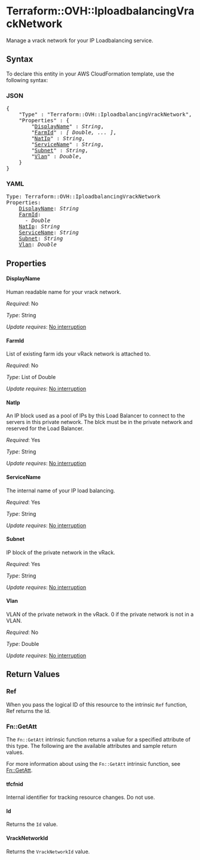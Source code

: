 # Terraform::OVH::IploadbalancingVrackNetwork

Manage a vrack network for your IP Loadbalancing service.

## Syntax

To declare this entity in your AWS CloudFormation template, use the following syntax:

### JSON

<pre>
{
    "Type" : "Terraform::OVH::IploadbalancingVrackNetwork",
    "Properties" : {
        "<a href="#displayname" title="DisplayName">DisplayName</a>" : <i>String</i>,
        "<a href="#farmid" title="FarmId">FarmId</a>" : <i>[ Double, ... ]</i>,
        "<a href="#natip" title="NatIp">NatIp</a>" : <i>String</i>,
        "<a href="#servicename" title="ServiceName">ServiceName</a>" : <i>String</i>,
        "<a href="#subnet" title="Subnet">Subnet</a>" : <i>String</i>,
        "<a href="#vlan" title="Vlan">Vlan</a>" : <i>Double</i>,
    }
}
</pre>

### YAML

<pre>
Type: Terraform::OVH::IploadbalancingVrackNetwork
Properties:
    <a href="#displayname" title="DisplayName">DisplayName</a>: <i>String</i>
    <a href="#farmid" title="FarmId">FarmId</a>: <i>
      - Double</i>
    <a href="#natip" title="NatIp">NatIp</a>: <i>String</i>
    <a href="#servicename" title="ServiceName">ServiceName</a>: <i>String</i>
    <a href="#subnet" title="Subnet">Subnet</a>: <i>String</i>
    <a href="#vlan" title="Vlan">Vlan</a>: <i>Double</i>
</pre>

## Properties

#### DisplayName

Human readable name for your vrack network.

_Required_: No

_Type_: String

_Update requires_: [No interruption](https://docs.aws.amazon.com/AWSCloudFormation/latest/UserGuide/using-cfn-updating-stacks-update-behaviors.html#update-no-interrupt)

#### FarmId

List of existing farm ids your vRack network is attached to.

_Required_: No

_Type_: List of Double

_Update requires_: [No interruption](https://docs.aws.amazon.com/AWSCloudFormation/latest/UserGuide/using-cfn-updating-stacks-update-behaviors.html#update-no-interrupt)

#### NatIp

An IP block used as a pool of IPs by this Load Balancer to connect to the servers in this private network. The blck must be in the private network and reserved for the Load Balancer.

_Required_: Yes

_Type_: String

_Update requires_: [No interruption](https://docs.aws.amazon.com/AWSCloudFormation/latest/UserGuide/using-cfn-updating-stacks-update-behaviors.html#update-no-interrupt)

#### ServiceName

The internal name of your IP load balancing.

_Required_: Yes

_Type_: String

_Update requires_: [No interruption](https://docs.aws.amazon.com/AWSCloudFormation/latest/UserGuide/using-cfn-updating-stacks-update-behaviors.html#update-no-interrupt)

#### Subnet

IP block of the private network in the vRack.

_Required_: Yes

_Type_: String

_Update requires_: [No interruption](https://docs.aws.amazon.com/AWSCloudFormation/latest/UserGuide/using-cfn-updating-stacks-update-behaviors.html#update-no-interrupt)

#### Vlan

VLAN of the private network in the vRack. 0 if the private network is not in a VLAN.

_Required_: No

_Type_: Double

_Update requires_: [No interruption](https://docs.aws.amazon.com/AWSCloudFormation/latest/UserGuide/using-cfn-updating-stacks-update-behaviors.html#update-no-interrupt)

## Return Values

### Ref

When you pass the logical ID of this resource to the intrinsic `Ref` function, Ref returns the Id.

### Fn::GetAtt

The `Fn::GetAtt` intrinsic function returns a value for a specified attribute of this type. The following are the available attributes and sample return values.

For more information about using the `Fn::GetAtt` intrinsic function, see [Fn::GetAtt](https://docs.aws.amazon.com/AWSCloudFormation/latest/UserGuide/intrinsic-function-reference-getatt.html).

#### tfcfnid

Internal identifier for tracking resource changes. Do not use.

#### Id

Returns the <code>Id</code> value.

#### VrackNetworkId

Returns the <code>VrackNetworkId</code> value.

